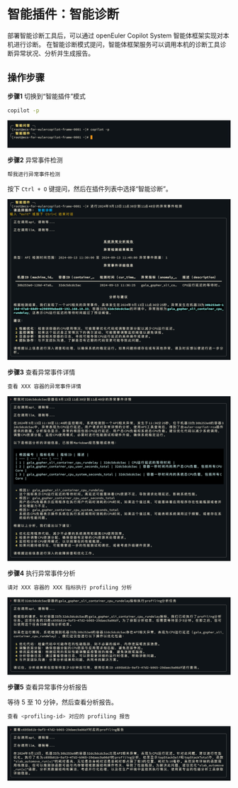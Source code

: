 # 智能插件：智能诊断

部署智能诊断工具后，可以通过 openEuler Copilot System 智能体框架实现对本机进行诊断。
在智能诊断模式提问，智能体框架服务可以调用本机的诊断工具诊断异常状况、分析并生成报告。

## 操作步骤

**步骤1** 切换到“智能插件”模式

```bash
copilot -p
```

![切换到智能插件模式](./pictures/shell-plugin-diagnose-switch-mode.png)

**步骤2** 异常事件检测

```bash
帮我进行异常事件检测
```

按下 `Ctrl + O` 键提问，然后在插件列表中选择“智能诊断”。

![异常事件检测](./pictures/shell-plugin-diagnose-detect.png)

**步骤3** 查看异常事件详情

```bash
查看 XXX 容器的异常事件详情
```

![查看异常事件详情](./pictures/shell-plugin-diagnose-detail.png)

**步骤4** 执行异常事件分析

```bash
请对 XXX 容器的 XXX 指标执行 profiling 分析
```

![异常事件分析](./pictures/shell-plugin-diagnose-profiling.png)

**步骤5** 查看异常事件分析报告

等待 5 至 10 分钟，然后查看分析报告。

```bash
查看 <profiling-id> 对应的 profiling 报告
```

![执行优化脚本](./pictures/shell-plugin-diagnose-report.png)
